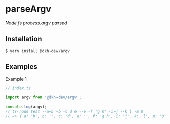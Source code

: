 # parseArgv

_Node.js process.argv parsed_

## Installation

````bash
$ yarn install @dkh-dev/argv
````

## Examples

Example 1

````typescript
// index.ts

import argv from '@dkh-dev/argv';

console.log(argv);
// ts-node test --a=b -b -c d e --e -f "g h" -i=j --k l -m 0
// => { a: 'b', b: '', c: 'd', e: '', f: 'g h', i: 'j', k: 'l', m: '0' }
````
